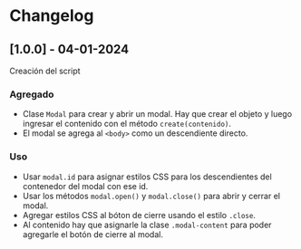 # Changelog

## [1.0.0] - 04-01-2024

Creación del script

### Agregado

- Clase `Modal` para crear y abrir un modal. Hay que crear el objeto y luego ingresar el contenido
  con el método `create(contenido)`.
- El modal se agrega al `<body>` como un descendiente directo.

### Uso

- Usar `modal.id` para asignar estilos CSS para los descendientes del contenedor del modal con ese
  id.
- Usar los métodos `modal.open()` y `modal.close()` para abrir y cerrar el modal.
- Agregar estilos CSS al bóton de cierre usando el estilo `.close`.
- Al contenido hay que asignarle la clase `.modal-content` para poder agregarle el botón de cierre al modal.
